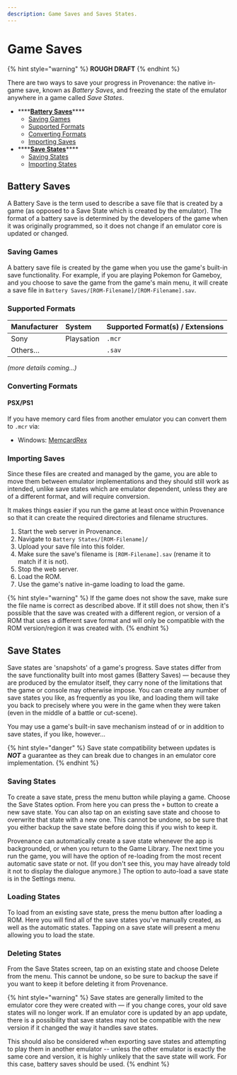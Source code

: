 ```yaml
---
description: Game Saves and Saves States.
---
```


# Game Saves

{% hint style="warning" %}
**ROUGH DRAFT**
{% endhint %}

There are two ways to save your progress in Provenance: the native in-game save, known as _Battery Saves_, and freezing the state of the emulator anywhere in a game called _Save States_.

* \*\*\*\*[**Battery Saves**](saves.md#battery-saves)\*\*\*\*
  * [Saving Games](saves.md#saving-games)
  * [Supported Formats](saves.md#supported-formats)
  * [Converting Formats](saves.md#converting-formats)
  * [Importing Saves](saves.md#importing-saves)
* \*\*\*\*[**Save States**](saves.md#save-states)\*\*\*\*
  * [Saving States](saves.md#saving-states)
  * [Importing States](saves.md#importing-saves)

## Battery Saves

A Battery Save is the term used to describe a save file that is created by a game \(as opposed to a Save State which is created by the emulator\). The format of a battery save is determined by the developers of the game when it was originally programmed, so it does not change if an emulator core is updated or changed.

### Saving Games

A battery save file is created by the game when you use the game's built-in save functionality. For example, if you are playing Pokemon for Gameboy, and you choose to save the game from the game's main menu, it will create a save file in `Battery Saves/[ROM-Filename]/[ROM-Filename].sav`.

### Supported Formats

| Manufacturer | System | Supported Format\(s\) / Extensions |
| :--- | :--- | :--- |
| Sony | Playsation | `.mcr` |
| Others… |  | `.sav` |

_\(more details coming…\)_

### Converting Formats

#### PSX/PS1

If you have memory card files from another emulator you can convert them to `.mcr` via:

* Windows: [MemcardRex](https://github.com/ShendoXT/memcardrex)

### Importing Saves

Since these files are created and managed by the game, you are able to move them between emulator implementations and they should still work as intended, unlike save states which are emulator dependent, unless they are of a different format, and will require conversion.

It makes things easier if you run the game at least once within Provenance so that it can create the required directories and filename structures.  


1. Start the web server in Provenance.
2. Navigate to `Battery States/[ROM-Filename]/`
3. Upload your save file into this folder.
4. Make sure the save's filename is `[ROM-Filename].sav` \(rename it to match if it is not\).
5. Stop the web server.
6. Load the ROM.
7. Use the game's native in-game loading to load the game.

{% hint style="warning" %}
 If the game does not show the save, make sure the file name is correct as described above. If it still does not show, then it's possible that the save was created with a different region, or version of a ROM that uses a different save format and will only be compatible with the ROM version/region it was created with.
{% endhint %}

## Save States

Save states are 'snapshots' of a game's progress. Save states differ from the save functionality built into most games \(Battery Saves\) — because they are produced by the emulator itself, they carry none of the limitations that the game or console may otherwise impose. You can create any number of save states you like, as frequently as you like, and loading them will take you back to precisely where you were in the game when they were taken \(even in the middle of a battle or cut-scene\).

You may use a game's built-in save mechanism instead of or in addition to save states, if you like, however…

{% hint style="danger" %}
Save state compatibility between updates is _**NOT**_ a guarantee as they can break due to changes in an emulator core implementation.
{% endhint %}

### Saving States

To create a save state, press the menu button while playing a game. Choose the Save States option. From here you can press the `+` button to create a new save state. You can also tap on an existing save state and choose to overwrite that state with a new one. This cannot be undone, so be sure that you either backup the save state before doing this if you wish to keep it.

Provenance can automatically create a save state whenever the app is backgrounded, or when you return to the Game Library. The next time you run the game, you will have the option of re-loading from the most recent automatic save state or not. \(If you don't see this, you may have already told it not to display the dialogue anymore.\) The option to auto-load a save state is in the Settings menu.

### Loading States

To load from an existing save state, press the menu button after loading a ROM. Here you will find all of the save states you've manually created, as well as the automatic states. Tapping on a save state will present a menu allowing you to load the state.

### Deleting States

From the Save States screen, tap on an existing state and choose Delete from the menu. This cannot be undone, so be sure to backup the save if you want to keep it before deleting it from Provenance.



{% hint style="warning" %}
Save states are generally limited to the emulator core they were created with — if you change cores, your old save states will no longer work. If an emulator core is updated by an app update, there is a possibility that save states may not be compatible with the new version if it changed the way it handles save states.

This should also be considered when exporting save states and attempting to play them in another emulator -- unless the other emulator is exactly the same core and version, it is highly unlikely that the save state will work. For this case, battery saves should be used.
{% endhint %}

#### 

